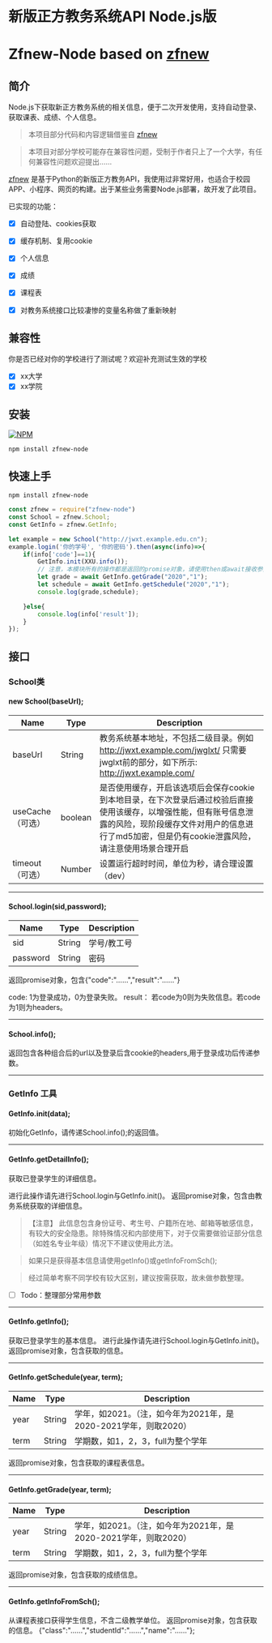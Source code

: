 # 新版正方教务系统API Node.js版
# Zfnew-Node based on [zfnew](https://github.com/NeroAsmarr/zfnew)

##  简介
Node.js下获取新正方教务系统的相关信息，便于二次开发使用，支持自动登录、获取课表、成绩、个人信息。

> 本项目部分代码和内容逻辑借鉴自 [zfnew](https://github.com/NeroAsmarr/zfnew) 

> 本项目对部分学校可能存在兼容性问题，受制于作者只上了一个大学，有任何兼容性问题欢迎提出……


[zfnew](https://github.com/NeroAsmarr/zfnew) 是基于Python的新版正方教务API，我使用过非常好用，也适合于校园APP、小程序、网页的构建。出于某些业务需要Node.js部署，故开发了此项目。

已实现的功能：

- [x] 自动登陆、cookies获取

- [x] 缓存机制、复用cookie

- [x] 个人信息

- [x] 成绩

- [x] 课程表

- [x] 对教务系统接口比较凄惨的变量名称做了重新映射

## 兼容性
你是否已经对你的学校进行了测试呢？欢迎补充测试生效的学校
- [x] xx大学
- [x] xx学院  

## 安装
[![NPM](https://nodei.co/npm/zfnew-node.png)](https://nodei.co/npm/zfnew-node/)
```
npm install zfnew-node
```

## 快速上手
```
npm install zfnew-node
```

```javascript
const zfnew = require("zfnew-node")
const School = zfnew.School;
const GetInfo = zfnew.GetInfo;

let example = new School("http://jwxt.example.edu.cn");
example.login('你的学号', '你的密码').then(async(info)=>{
    if(info['code']==1){
        GetInfo.init(XXU.info());  
        // 注意，本模块所有的操作都是返回的promise对象，请使用then或await接收参数后进行处理。
        let grade = await GetInfo.getGrade("2020","1");
        let schedule = await GetInfo.getSchedule("2020","1");
        console.log(grade,schedule);

    }else{
        console.log(info['result']);
    }
});
```

## 接口

### School类

#### new School(baseUrl);
|Name	|Type|	Description|
|  ----  | ----  |----|
|baseUrl|String|教务系统基本地址，不包括二级目录。例如 http://jwxt.example.com/jwglxt/ 只需要jwglxt前的部分，如下所示: http://jwxt.example.com/|
|useCache（可选）|boolean|是否使用缓存，开启该选项后会保存cookie到本地目录，在下次登录后通过校验后直接使用该缓存，以增强性能，但有账号信息泄露的风险，现阶段缓存文件对用户的信息进行了md5加密，但是仍有cookie泄露风险，请注意使用场景合理开启|
|timeout（可选）|Number|设置运行超时时间，单位为秒，请合理设置（dev）|
---

#### School.login(sid,password);
|Name	|Type|	Description|
|  ----  | ----  |----|
|sid |String|学号/教工号|
|password | String|密码|


返回promise对象，包含{"code":"……","result":"……"} 

code: 1为登录成功，0为登录失败。 
result： 若code为0则为失败信息。若code为1则为headers。

---


#### School&#46;info();
返回包含各种组合后的url以及登录后含cookie的headers,用于登录成功后传递参数。


---


### GetInfo 工具
#### GetInfo.init(data);
初始化GetInfo，请传递School&#46;info();的返回值。

---


#### GetInfo.getDetailInfo();
获取已登录学生的详细信息。

进行此操作请先进行School.login与GetInfo.init()。
返回promise对象，包含由教务系统获取的详细信息。
  
>【注意】 此信息包含身份证号、考生号、户籍所在地、邮箱等敏感信息，有较大的安全隐患。除特殊情况和内部使用下，对于仅需要做验证部分信息（如姓名专业年级）情况下不建议使用此方法。

> 如果只是获得基本信息请使用getInfo()或getInfoFromSch();

> 经过简单考察不同学校有较大区别，建议按需获取，故未做参数整理。

* [ ] Todo：整理部分常用参数

---

#### GetInfo.getInfo();
获取已登录学生的基本信息。
进行此操作请先进行School.login与GetInfo.init()。
返回promise对象，包含获取的信息。

---


#### GetInfo.getSchedule(year, term);
|Name	|Type|	Description|
|  ----  | ----  |----|
|year |String|学年，如2021。（注，如今年为2021年，是2020-2021学年，则取2020）|
|term | String|学期数，如1，2，3，full为整个学年|

返回promise对象，包含获取的课程表信息。

---

#### GetInfo.getGrade(year, term);
|Name	|Type|	Description|
|  ----  | ----  |----|
|year |String|学年，如2021。（注，如今年为2021年，是2020-2021学年，则取2020）|
|term | String|学期数，如1，2，3，full为整个学年|

返回promise对象，包含获取的成绩信息。

---


#### GetInfo.getInfoFromSch();
从课程表接口获得学生信息，不含二级教学单位。
返回promise对象，包含获取的信息。 {"class":"……","studentId":"……","name":"……"}; 
